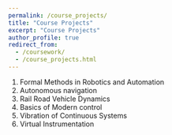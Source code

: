 ```yaml
---
permalink: /course_projects/
title: "Course Projects"
excerpt: "Course Projects"
author_profile: true
redirect_from:
  - /coursework/
  - /course_projects.html
---
```


1. Formal Methods in Robotics and Automation
2. Autonomous navigation
3. Rail Road Vehicle Dynamics
4. Basics of Modern control
5. Vibration of Continuous Systems
6. Virtual Instrumentation
